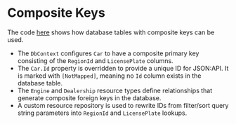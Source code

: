 # Composite Keys

The code [here](https://github.com/json-api-dotnet/JsonApiDotNetCore/tree/master/test/JsonApiDotNetCoreTests/IntegrationTests/CompositeKeys) shows how database tables with composite keys can be used.

- The `DbContext` configures `Car` to have a composite primary key consisting of the `RegionId` and `LicensePlate` columns.
- The `Car.Id` property is overridden to provide a unique ID for JSON:API. It is marked with `[NotMapped]`, meaning no `Id` column exists in the database table.
- The `Engine` and `Dealership` resource types define relationships that generate composite foreign keys in the database.
- A custom resource repository is used to rewrite IDs from filter/sort query string parameters into `RegionId` and `LicensePlate` lookups.
